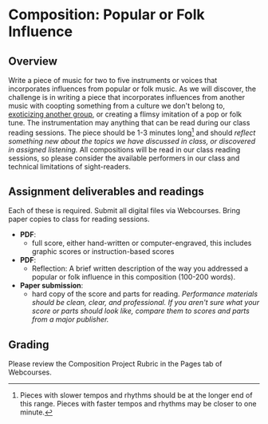 # Composition: Popular or Folk Influence

## Overview

Write a piece of music for two to five instruments or voices that incorporates influences from popular or folk music. As we will discover, the challenge is in writing a piece that incorporates influences from another music with coopting something from a culture we don't belong to, [exoticizing another group](https://dialmformusicology.com/2014/08/01/exoticism-and-racism-and-the-whole-damn-thing/), or creating a flimsy imitation of a pop or folk tune. The instrumentation may anything that can be read during our class reading sessions. The piece should be 1-3 minutes long[^length] and should *reflect something new about the topics we have discussed in class, or discovered in assigned listening.* All compositions will be read in our class reading sessions, so please consider the available performers in our class and technical limitations of sight-readers.

## Assignment deliverables and readings

Each of these is required. Submit all digital files via Webcourses. Bring paper copies to class for reading sessions.

* **PDF**:
    * full score, either hand-written or computer-engraved, this includes graphic scores or instruction-based scores
* **PDF**:
    * Reflection: A brief written description of the way you addressed a popular or folk influence in this composition (100-200 words).
* **Paper submission**:
    * hard copy of the score and parts for reading. *Performance materials should be clean, clear, and professional. If you aren't sure what your score or parts should look like, compare them to scores and parts from a major publisher.*

## Grading

Please review the Composition Project Rubric in the Pages tab of Webcourses.

[^length]: Pieces with slower tempos and rhythms should be at the longer end of this range. Pieces with faster tempos and rhythms may be closer to one minute.
